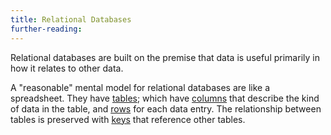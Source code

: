 ```yaml
---
title: Relational Databases
further-reading:
---
```

Relational databases are built on the premise that data is useful primarily in how it relates to other data.

A "reasonable" mental model for relational databases are like a spreadsheet. They have [tables](/table-databases); which have [columns](/columns-databases) that describe the kind of data in the table, and [rows](/rows-databases) for each data entry. The relationship between tables is preserved with [keys](/keys-databases) that reference other tables.
